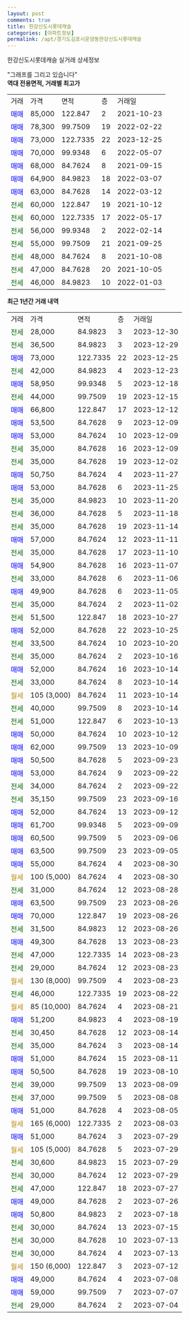 ```yaml
---
layout: post
comments: true
title: 한강신도시롯데캐슬
categories: [아파트정보]
permalink: /apt/경기도김포시운양동한강신도시롯데캐슬
---
```


한강신도시롯데캐슬 실거래 상세정보

<script type="text/javascript">
  google.charts.load('current', {'packages':['line', 'corechart']});
  google.charts.setOnLoadCallback(drawChart);

  function drawChart() {
    var data = new google.visualization.DataTable();
    data.addColumn('date', '거래일');
    data.addColumn('number', "매매");
    data.addColumn('number', "전세");
    data.addColumn('number', "전매");

    data.addRows([[new Date(Date.parse("2023-12-30")), null, 28000, null], [new Date(Date.parse("2023-12-29")), null, 36500, null], [new Date(Date.parse("2023-12-25")), 73000, null, null], [new Date(Date.parse("2023-12-23")), null, 42000, null], [new Date(Date.parse("2023-12-18")), 58950, null, null], [new Date(Date.parse("2023-12-15")), null, 44000, null], [new Date(Date.parse("2023-12-12")), 66800, null, null], [new Date(Date.parse("2023-12-09")), 53500, null, null], [new Date(Date.parse("2023-12-09")), 53000, null, null], [new Date(Date.parse("2023-12-09")), null, 35000, null], [new Date(Date.parse("2023-12-02")), null, 35000, null], [new Date(Date.parse("2023-11-27")), 50750, null, null], [new Date(Date.parse("2023-11-25")), 53000, null, null], [new Date(Date.parse("2023-11-20")), null, 35000, null], [new Date(Date.parse("2023-11-18")), null, 36000, null], [new Date(Date.parse("2023-11-14")), null, 35000, null], [new Date(Date.parse("2023-11-11")), 57000, null, null], [new Date(Date.parse("2023-11-10")), null, 35000, null], [new Date(Date.parse("2023-11-07")), 54900, null, null], [new Date(Date.parse("2023-11-06")), null, 33000, null], [new Date(Date.parse("2023-11-05")), 49900, null, null], [new Date(Date.parse("2023-11-02")), null, 35000, null], [new Date(Date.parse("2023-10-27")), null, 51500, null], [new Date(Date.parse("2023-10-25")), 52000, null, null], [new Date(Date.parse("2023-10-20")), null, 33500, null], [new Date(Date.parse("2023-10-16")), null, 35000, null], [new Date(Date.parse("2023-10-14")), 52000, null, null], [new Date(Date.parse("2023-10-14")), null, 33000, null], [new Date(Date.parse("2023-10-14")), null, null, null], [new Date(Date.parse("2023-10-14")), null, 40000, null], [new Date(Date.parse("2023-10-13")), null, 51000, null], [new Date(Date.parse("2023-10-12")), 50000, null, null], [new Date(Date.parse("2023-10-09")), 62000, null, null], [new Date(Date.parse("2023-09-23")), 50500, null, null], [new Date(Date.parse("2023-09-22")), 53000, null, null], [new Date(Date.parse("2023-09-22")), null, 34000, null], [new Date(Date.parse("2023-09-16")), null, 35150, null], [new Date(Date.parse("2023-09-12")), 52000, null, null], [new Date(Date.parse("2023-09-09")), 61700, null, null], [new Date(Date.parse("2023-09-06")), 60500, null, null], [new Date(Date.parse("2023-09-05")), 63500, null, null], [new Date(Date.parse("2023-08-30")), 55000, null, null], [new Date(Date.parse("2023-08-30")), null, null, null], [new Date(Date.parse("2023-08-28")), null, 31000, null], [new Date(Date.parse("2023-08-26")), 63500, null, null], [new Date(Date.parse("2023-08-26")), 70000, null, null], [new Date(Date.parse("2023-08-26")), null, 31500, null], [new Date(Date.parse("2023-08-23")), 49300, null, null], [new Date(Date.parse("2023-08-23")), null, 47000, null], [new Date(Date.parse("2023-08-23")), null, 29000, null], [new Date(Date.parse("2023-08-23")), null, null, null], [new Date(Date.parse("2023-08-22")), null, 46000, null], [new Date(Date.parse("2023-08-21")), null, null, null], [new Date(Date.parse("2023-08-19")), 51200, null, null], [new Date(Date.parse("2023-08-14")), null, 30450, null], [new Date(Date.parse("2023-08-14")), null, 35000, null], [new Date(Date.parse("2023-08-11")), 51000, null, null], [new Date(Date.parse("2023-08-10")), 50500, null, null], [new Date(Date.parse("2023-08-09")), null, 39000, null], [new Date(Date.parse("2023-08-08")), null, 37000, null], [new Date(Date.parse("2023-08-05")), 51000, null, null], [new Date(Date.parse("2023-08-03")), null, null, null], [new Date(Date.parse("2023-07-29")), 51000, null, null], [new Date(Date.parse("2023-07-29")), null, null, null], [new Date(Date.parse("2023-07-29")), null, 30600, null], [new Date(Date.parse("2023-07-29")), null, 30000, null], [new Date(Date.parse("2023-07-27")), null, 47000, null], [new Date(Date.parse("2023-07-26")), 49000, null, null], [new Date(Date.parse("2023-07-18")), 50800, null, null], [new Date(Date.parse("2023-07-15")), null, 30000, null], [new Date(Date.parse("2023-07-13")), null, 30000, null], [new Date(Date.parse("2023-07-13")), null, 30000, null], [new Date(Date.parse("2023-07-12")), null, null, null], [new Date(Date.parse("2023-07-08")), 49000, null, null], [new Date(Date.parse("2023-07-07")), 59000, null, null], [new Date(Date.parse("2023-07-04")), null, 29000, null]]);

    var options = {
      hAxis: {
        format: 'yyyy/MM/dd'
      },    
      lineWidth: 0,
      pointsVisible: true,    
      title: '최근 1년간 유형별 실거래가 분포',
      legend: { position: 'bottom' }
    };

    var formatter = new google.visualization.NumberFormat({pattern:'###,###'} );
    formatter.format(data, 1);
    formatter.format(data, 2);
    
    setTimeout(function() {
        var chart = new google.visualization.LineChart(document.getElementById('columnchart_material'));
        chart.draw(data, (options));
        document.getElementById('loading').style.display = 'none';
    }, 200);
  }
</script>


<div id="loading" style="z-index:20; display: block; margin-left: 0px">"그래프를 그리고 있습니다"</div>
<div id="columnchart_material" style="width: 95%; margin-left: 0px; display: block"></div>
<!-- contents start -->
<b>역대 전용면적, 거래별 최고가</b>
<table class="sortable">
    <tr>
      <td>거래</td>
      <td>가격</td>
      <td>면적</td>
      <td>층</td>
      <td>거래일</td>
    </tr>
        <tr>
          <td><a style="color: blue">매매</a></td>
          <td>85,000</td>
          <td>122.847</td>
          <td>2</td>
          <td>2021-10-23</td>
        </tr>            <tr>
          <td><a style="color: blue">매매</a></td>
          <td>78,300</td>
          <td>99.7509</td>
          <td>19</td>
          <td>2022-02-22</td>
        </tr>            <tr>
          <td><a style="color: blue">매매</a></td>
          <td>73,000</td>
          <td>122.7335</td>
          <td>22</td>
          <td>2023-12-25</td>
        </tr>            <tr>
          <td><a style="color: blue">매매</a></td>
          <td>70,000</td>
          <td>99.9348</td>
          <td>6</td>
          <td>2022-05-07</td>
        </tr>            <tr>
          <td><a style="color: blue">매매</a></td>
          <td>68,000</td>
          <td>84.7624</td>
          <td>8</td>
          <td>2021-09-15</td>
        </tr>            <tr>
          <td><a style="color: blue">매매</a></td>
          <td>64,900</td>
          <td>84.9823</td>
          <td>18</td>
          <td>2022-03-07</td>
        </tr>            <tr>
          <td><a style="color: blue">매매</a></td>
          <td>63,000</td>
          <td>84.7628</td>
          <td>14</td>
          <td>2022-03-12</td>
        </tr>        
        <tr>
              <td><a style="color: darkgreen">전세</a></td>
              <td>60,000</td>
              <td>122.847</td>
              <td>19</td>
              <td>2021-10-12</td>
            </tr>            <tr>
              <td><a style="color: darkgreen">전세</a></td>
              <td>60,000</td>
              <td>122.7335</td>
              <td>17</td>
              <td>2022-05-17</td>
            </tr>            <tr>
              <td><a style="color: darkgreen">전세</a></td>
              <td>56,000</td>
              <td>99.9348</td>
              <td>2</td>
              <td>2022-02-14</td>
            </tr>            <tr>
              <td><a style="color: darkgreen">전세</a></td>
              <td>55,000</td>
              <td>99.7509</td>
              <td>21</td>
              <td>2021-09-25</td>
            </tr>            <tr>
              <td><a style="color: darkgreen">전세</a></td>
              <td>48,000</td>
              <td>84.7624</td>
              <td>8</td>
              <td>2021-10-08</td>
            </tr>            <tr>
              <td><a style="color: darkgreen">전세</a></td>
              <td>47,000</td>
              <td>84.7628</td>
              <td>20</td>
              <td>2021-10-05</td>
            </tr>            <tr>
              <td><a style="color: darkgreen">전세</a></td>
              <td>46,000</td>
              <td>84.9823</td>
              <td>10</td>
              <td>2022-01-03</td>
            </tr>        
    
</table>

<b>최근 1년간 거래 내역</b>

<table class="sortable">
    <tr>
      <td>거래</td>
      <td>가격</td>
      <td>면적</td>
      <td>층</td>
      <td>거래일</td>
    </tr>
    <tr>
      <td><a style="color: darkgreen">전세</a></td>
      <td>28,000</td>
      <td>84.9823</td>
      <td>3</td>
      <td>2023-12-30</td>
    </tr>          <tr>
      <td><a style="color: darkgreen">전세</a></td>
      <td>36,500</td>
      <td>84.9823</td>
      <td>3</td>
      <td>2023-12-29</td>
    </tr>          <tr>
      <td><a style="color: blue">매매</a></td>
      <td>73,000</td>
      <td>122.7335</td>
      <td>22</td>
      <td>2023-12-25</td>
    </tr>          <tr>
      <td><a style="color: darkgreen">전세</a></td>
      <td>42,000</td>
      <td>84.9823</td>
      <td>4</td>
      <td>2023-12-23</td>
    </tr>          <tr>
      <td><a style="color: blue">매매</a></td>
      <td>58,950</td>
      <td>99.9348</td>
      <td>5</td>
      <td>2023-12-18</td>
    </tr>          <tr>
      <td><a style="color: darkgreen">전세</a></td>
      <td>44,000</td>
      <td>99.7509</td>
      <td>19</td>
      <td>2023-12-15</td>
    </tr>          <tr>
      <td><a style="color: blue">매매</a></td>
      <td>66,800</td>
      <td>122.847</td>
      <td>17</td>
      <td>2023-12-12</td>
    </tr>          <tr>
      <td><a style="color: blue">매매</a></td>
      <td>53,500</td>
      <td>84.7628</td>
      <td>9</td>
      <td>2023-12-09</td>
    </tr>          <tr>
      <td><a style="color: blue">매매</a></td>
      <td>53,000</td>
      <td>84.7624</td>
      <td>10</td>
      <td>2023-12-09</td>
    </tr>          <tr>
      <td><a style="color: darkgreen">전세</a></td>
      <td>35,000</td>
      <td>84.7628</td>
      <td>16</td>
      <td>2023-12-09</td>
    </tr>          <tr>
      <td><a style="color: darkgreen">전세</a></td>
      <td>35,000</td>
      <td>84.7628</td>
      <td>19</td>
      <td>2023-12-02</td>
    </tr>          <tr>
      <td><a style="color: blue">매매</a></td>
      <td>50,750</td>
      <td>84.7624</td>
      <td>4</td>
      <td>2023-11-27</td>
    </tr>          <tr>
      <td><a style="color: blue">매매</a></td>
      <td>53,000</td>
      <td>84.7628</td>
      <td>6</td>
      <td>2023-11-25</td>
    </tr>          <tr>
      <td><a style="color: darkgreen">전세</a></td>
      <td>35,000</td>
      <td>84.9823</td>
      <td>10</td>
      <td>2023-11-20</td>
    </tr>          <tr>
      <td><a style="color: darkgreen">전세</a></td>
      <td>36,000</td>
      <td>84.7628</td>
      <td>5</td>
      <td>2023-11-18</td>
    </tr>          <tr>
      <td><a style="color: darkgreen">전세</a></td>
      <td>35,000</td>
      <td>84.7628</td>
      <td>19</td>
      <td>2023-11-14</td>
    </tr>          <tr>
      <td><a style="color: blue">매매</a></td>
      <td>57,000</td>
      <td>84.7624</td>
      <td>12</td>
      <td>2023-11-11</td>
    </tr>          <tr>
      <td><a style="color: darkgreen">전세</a></td>
      <td>35,000</td>
      <td>84.7628</td>
      <td>17</td>
      <td>2023-11-10</td>
    </tr>          <tr>
      <td><a style="color: blue">매매</a></td>
      <td>54,900</td>
      <td>84.7628</td>
      <td>16</td>
      <td>2023-11-07</td>
    </tr>          <tr>
      <td><a style="color: darkgreen">전세</a></td>
      <td>33,000</td>
      <td>84.7628</td>
      <td>6</td>
      <td>2023-11-06</td>
    </tr>          <tr>
      <td><a style="color: blue">매매</a></td>
      <td>49,900</td>
      <td>84.7628</td>
      <td>6</td>
      <td>2023-11-05</td>
    </tr>          <tr>
      <td><a style="color: darkgreen">전세</a></td>
      <td>35,000</td>
      <td>84.7624</td>
      <td>2</td>
      <td>2023-11-02</td>
    </tr>          <tr>
      <td><a style="color: darkgreen">전세</a></td>
      <td>51,500</td>
      <td>122.847</td>
      <td>18</td>
      <td>2023-10-27</td>
    </tr>          <tr>
      <td><a style="color: blue">매매</a></td>
      <td>52,000</td>
      <td>84.7628</td>
      <td>22</td>
      <td>2023-10-25</td>
    </tr>          <tr>
      <td><a style="color: darkgreen">전세</a></td>
      <td>33,500</td>
      <td>84.7624</td>
      <td>10</td>
      <td>2023-10-20</td>
    </tr>          <tr>
      <td><a style="color: darkgreen">전세</a></td>
      <td>35,000</td>
      <td>84.7624</td>
      <td>2</td>
      <td>2023-10-16</td>
    </tr>          <tr>
      <td><a style="color: blue">매매</a></td>
      <td>52,000</td>
      <td>84.7624</td>
      <td>16</td>
      <td>2023-10-14</td>
    </tr>          <tr>
      <td><a style="color: darkgreen">전세</a></td>
      <td>33,000</td>
      <td>84.7624</td>
      <td>8</td>
      <td>2023-10-14</td>
    </tr>          <tr>
      <td><a style="color: darkgoldenrod">월세</a></td>
      <td>105 (3,000)</td>
      <td>84.7624</td>
      <td>11</td>
      <td>2023-10-14</td>
    </tr>          <tr>
      <td><a style="color: darkgreen">전세</a></td>
      <td>40,000</td>
      <td>99.7509</td>
      <td>8</td>
      <td>2023-10-14</td>
    </tr>          <tr>
      <td><a style="color: darkgreen">전세</a></td>
      <td>51,000</td>
      <td>122.847</td>
      <td>6</td>
      <td>2023-10-13</td>
    </tr>          <tr>
      <td><a style="color: blue">매매</a></td>
      <td>50,000</td>
      <td>84.7624</td>
      <td>10</td>
      <td>2023-10-12</td>
    </tr>          <tr>
      <td><a style="color: blue">매매</a></td>
      <td>62,000</td>
      <td>99.7509</td>
      <td>13</td>
      <td>2023-10-09</td>
    </tr>          <tr>
      <td><a style="color: blue">매매</a></td>
      <td>50,500</td>
      <td>84.7628</td>
      <td>5</td>
      <td>2023-09-23</td>
    </tr>          <tr>
      <td><a style="color: blue">매매</a></td>
      <td>53,000</td>
      <td>84.7624</td>
      <td>9</td>
      <td>2023-09-22</td>
    </tr>          <tr>
      <td><a style="color: darkgreen">전세</a></td>
      <td>34,000</td>
      <td>84.7624</td>
      <td>2</td>
      <td>2023-09-22</td>
    </tr>          <tr>
      <td><a style="color: darkgreen">전세</a></td>
      <td>35,150</td>
      <td>99.7509</td>
      <td>23</td>
      <td>2023-09-16</td>
    </tr>          <tr>
      <td><a style="color: blue">매매</a></td>
      <td>52,000</td>
      <td>84.7624</td>
      <td>13</td>
      <td>2023-09-12</td>
    </tr>          <tr>
      <td><a style="color: blue">매매</a></td>
      <td>61,700</td>
      <td>99.9348</td>
      <td>5</td>
      <td>2023-09-09</td>
    </tr>          <tr>
      <td><a style="color: blue">매매</a></td>
      <td>60,500</td>
      <td>99.7509</td>
      <td>5</td>
      <td>2023-09-06</td>
    </tr>          <tr>
      <td><a style="color: blue">매매</a></td>
      <td>63,500</td>
      <td>99.7509</td>
      <td>23</td>
      <td>2023-09-05</td>
    </tr>          <tr>
      <td><a style="color: blue">매매</a></td>
      <td>55,000</td>
      <td>84.7624</td>
      <td>4</td>
      <td>2023-08-30</td>
    </tr>          <tr>
      <td><a style="color: darkgoldenrod">월세</a></td>
      <td>100 (5,000)</td>
      <td>84.7624</td>
      <td>4</td>
      <td>2023-08-30</td>
    </tr>          <tr>
      <td><a style="color: darkgreen">전세</a></td>
      <td>31,000</td>
      <td>84.7624</td>
      <td>12</td>
      <td>2023-08-28</td>
    </tr>          <tr>
      <td><a style="color: blue">매매</a></td>
      <td>63,500</td>
      <td>99.7509</td>
      <td>23</td>
      <td>2023-08-26</td>
    </tr>          <tr>
      <td><a style="color: blue">매매</a></td>
      <td>70,000</td>
      <td>122.847</td>
      <td>19</td>
      <td>2023-08-26</td>
    </tr>          <tr>
      <td><a style="color: darkgreen">전세</a></td>
      <td>31,500</td>
      <td>84.9823</td>
      <td>12</td>
      <td>2023-08-26</td>
    </tr>          <tr>
      <td><a style="color: blue">매매</a></td>
      <td>49,300</td>
      <td>84.7628</td>
      <td>13</td>
      <td>2023-08-23</td>
    </tr>          <tr>
      <td><a style="color: darkgreen">전세</a></td>
      <td>47,000</td>
      <td>122.7335</td>
      <td>14</td>
      <td>2023-08-23</td>
    </tr>          <tr>
      <td><a style="color: darkgreen">전세</a></td>
      <td>29,000</td>
      <td>84.7624</td>
      <td>12</td>
      <td>2023-08-23</td>
    </tr>          <tr>
      <td><a style="color: darkgoldenrod">월세</a></td>
      <td>130 (8,000)</td>
      <td>99.7509</td>
      <td>4</td>
      <td>2023-08-23</td>
    </tr>          <tr>
      <td><a style="color: darkgreen">전세</a></td>
      <td>46,000</td>
      <td>122.7335</td>
      <td>19</td>
      <td>2023-08-22</td>
    </tr>          <tr>
      <td><a style="color: darkgoldenrod">월세</a></td>
      <td>85 (10,000)</td>
      <td>84.7624</td>
      <td>4</td>
      <td>2023-08-21</td>
    </tr>          <tr>
      <td><a style="color: blue">매매</a></td>
      <td>51,200</td>
      <td>84.9823</td>
      <td>4</td>
      <td>2023-08-19</td>
    </tr>          <tr>
      <td><a style="color: darkgreen">전세</a></td>
      <td>30,450</td>
      <td>84.7628</td>
      <td>12</td>
      <td>2023-08-14</td>
    </tr>          <tr>
      <td><a style="color: darkgreen">전세</a></td>
      <td>35,000</td>
      <td>84.7624</td>
      <td>3</td>
      <td>2023-08-14</td>
    </tr>          <tr>
      <td><a style="color: blue">매매</a></td>
      <td>51,000</td>
      <td>84.7624</td>
      <td>15</td>
      <td>2023-08-11</td>
    </tr>          <tr>
      <td><a style="color: blue">매매</a></td>
      <td>50,500</td>
      <td>84.7628</td>
      <td>19</td>
      <td>2023-08-10</td>
    </tr>          <tr>
      <td><a style="color: darkgreen">전세</a></td>
      <td>39,000</td>
      <td>99.7509</td>
      <td>13</td>
      <td>2023-08-09</td>
    </tr>          <tr>
      <td><a style="color: darkgreen">전세</a></td>
      <td>37,000</td>
      <td>99.7509</td>
      <td>5</td>
      <td>2023-08-08</td>
    </tr>          <tr>
      <td><a style="color: blue">매매</a></td>
      <td>51,000</td>
      <td>84.7628</td>
      <td>4</td>
      <td>2023-08-05</td>
    </tr>          <tr>
      <td><a style="color: darkgoldenrod">월세</a></td>
      <td>165 (6,000)</td>
      <td>122.7335</td>
      <td>2</td>
      <td>2023-08-03</td>
    </tr>          <tr>
      <td><a style="color: blue">매매</a></td>
      <td>51,000</td>
      <td>84.7624</td>
      <td>3</td>
      <td>2023-07-29</td>
    </tr>          <tr>
      <td><a style="color: darkgoldenrod">월세</a></td>
      <td>105 (5,000)</td>
      <td>84.7628</td>
      <td>5</td>
      <td>2023-07-29</td>
    </tr>          <tr>
      <td><a style="color: darkgreen">전세</a></td>
      <td>30,600</td>
      <td>84.9823</td>
      <td>15</td>
      <td>2023-07-29</td>
    </tr>          <tr>
      <td><a style="color: darkgreen">전세</a></td>
      <td>30,000</td>
      <td>84.7624</td>
      <td>12</td>
      <td>2023-07-29</td>
    </tr>          <tr>
      <td><a style="color: darkgreen">전세</a></td>
      <td>47,000</td>
      <td>122.847</td>
      <td>18</td>
      <td>2023-07-27</td>
    </tr>          <tr>
      <td><a style="color: blue">매매</a></td>
      <td>49,000</td>
      <td>84.7628</td>
      <td>2</td>
      <td>2023-07-26</td>
    </tr>          <tr>
      <td><a style="color: blue">매매</a></td>
      <td>50,800</td>
      <td>84.9823</td>
      <td>2</td>
      <td>2023-07-18</td>
    </tr>          <tr>
      <td><a style="color: darkgreen">전세</a></td>
      <td>30,000</td>
      <td>84.7624</td>
      <td>13</td>
      <td>2023-07-15</td>
    </tr>          <tr>
      <td><a style="color: darkgreen">전세</a></td>
      <td>30,000</td>
      <td>84.7628</td>
      <td>10</td>
      <td>2023-07-13</td>
    </tr>          <tr>
      <td><a style="color: darkgreen">전세</a></td>
      <td>30,000</td>
      <td>84.7624</td>
      <td>4</td>
      <td>2023-07-13</td>
    </tr>          <tr>
      <td><a style="color: darkgoldenrod">월세</a></td>
      <td>150 (6,000)</td>
      <td>122.847</td>
      <td>3</td>
      <td>2023-07-12</td>
    </tr>          <tr>
      <td><a style="color: blue">매매</a></td>
      <td>49,000</td>
      <td>84.7624</td>
      <td>4</td>
      <td>2023-07-08</td>
    </tr>          <tr>
      <td><a style="color: blue">매매</a></td>
      <td>59,000</td>
      <td>99.7509</td>
      <td>7</td>
      <td>2023-07-07</td>
    </tr>          <tr>
      <td><a style="color: darkgreen">전세</a></td>
      <td>29,000</td>
      <td>84.7624</td>
      <td>2</td>
      <td>2023-07-04</td>
    </tr>      </table>
<!-- contents end -->    

